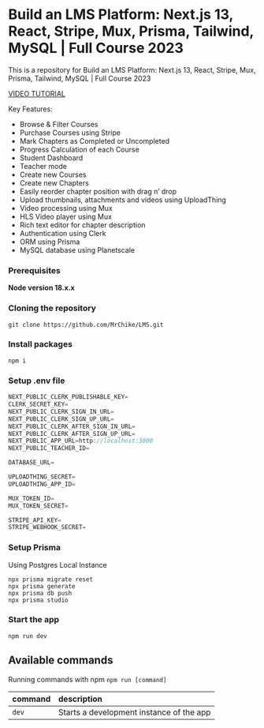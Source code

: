 # Build an LMS Platform: Next.js 13,  React, Stripe, Mux, Prisma, Tailwind, MySQL | Full Course 2023

This is a repository for Build an LMS Platform: Next.js 13,  React, Stripe, Mux, Prisma, Tailwind, MySQL | Full Course 2023

[VIDEO TUTORIAL](https://www.youtube.com/watch?v=Big_aFLmekI)

Key Features:

- Browse & Filter Courses
- Purchase Courses using Stripe
- Mark Chapters as Completed or Uncompleted
- Progress Calculation of each Course
- Student Dashboard
- Teacher mode
- Create new Courses
- Create new Chapters
- Easily reorder chapter position with drag n’ drop
- Upload thumbnails, attachments and videos using UploadThing
- Video processing using Mux
- HLS Video player using Mux
- Rich text editor for chapter description
- Authentication using Clerk
- ORM using Prisma
- MySQL database using Planetscale

### Prerequisites

**Node version 18.x.x**

### Cloning the repository

```shell
git clone https://github.com/MrChike/LMS.git
```

### Install packages

```shell
npm i
```

### Setup .env file


```js
NEXT_PUBLIC_CLERK_PUBLISHABLE_KEY=
CLERK_SECRET_KEY=
NEXT_PUBLIC_CLERK_SIGN_IN_URL=
NEXT_PUBLIC_CLERK_SIGN_UP_URL=
NEXT_PUBLIC_CLERK_AFTER_SIGN_IN_URL=
NEXT_PUBLIC_CLERK_AFTER_SIGN_UP_URL=
NEXT_PUBLIC_APP_URL=http://localhost:3000
NEXT_PUBLIC_TEACHER_ID=

DATABASE_URL=

UPLOADTHING_SECRET=
UPLOADTHING_APP_ID=

MUX_TOKEN_ID=
MUX_TOKEN_SECRET=

STRIPE_API_KEY=
STRIPE_WEBHOOK_SECRET=
```

### Setup Prisma

Using Postgres Local Instance

```shell
npx prisma migrate reset
npx prisma generate
npx prisma db push
npx prisma studio
```

### Start the app

```shell
npm run dev
```

## Available commands

Running commands with npm `npm run [command]`

| command         | description                              |
| :-------------- | :--------------------------------------- |
| `dev`           | Starts a development instance of the app |
